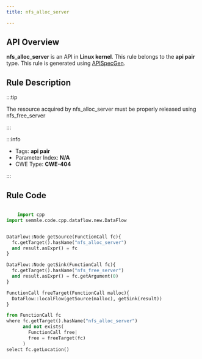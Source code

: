 ```yaml
---
title: nfs_alloc_server

---
```



## API Overview
**nfs_alloc_server** is an API in **Linux kernel**. This rule belongs to the **api pair** type. This rule is generated using [APISpecGen](../../tools/APISpecGen).
## Rule Description

:::tip

The resource acquired by nfs_alloc_server must be properly released using nfs_free_server

:::

:::info

- Tags: **api pair**
- Parameter Index: **N/A**
- CWE Type: **CWE-404**

:::

## Rule Code
```python

    import cpp
import semmle.code.cpp.dataflow.new.DataFlow


DataFlow::Node getSource(FunctionCall fc){
  fc.getTarget().hasName("nfs_alloc_server")
  and result.asExpr() = fc
}

DataFlow::Node getSink(FunctionCall fc){
  fc.getTarget().hasName("nfs_free_server")
  and result.asExpr() = fc.getArgument(0)
}

FunctionCall freeTarget(FunctionCall malloc){
  DataFlow::localFlow(getSource(malloc), getSink(result))
}

from FunctionCall fc
where fc.getTarget().hasName("nfs_alloc_server")
      and not exists(
        FunctionCall free| 
        free = freeTarget(fc)
      )
select fc.getLocation()

    
```